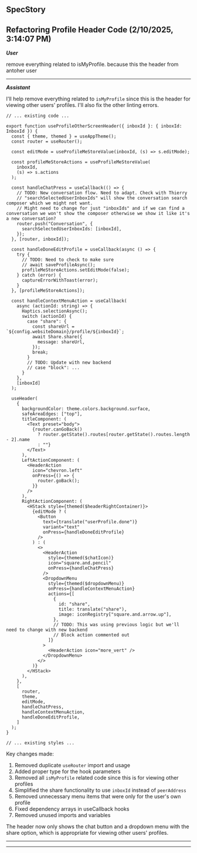 ## SpecStory

## Refactoring Profile Header Code (2/10/2025, 3:14:07 PM)

_**User**_

remove everything related to isMyProfile. because this the header from antoher user

---

_**Assistant**_

I'll help remove everything related to `isMyProfile` since this is the header for viewing other users' profiles. I'll also fix the other linting errors.

```typescript:features/profiles/profile-other.screen-header.tsx
// ... existing code ...

export function useProfileOtherScreenHeader({ inboxId }: { inboxId: InboxId }) {
  const { theme, themed } = useAppTheme();
  const router = useRouter();

  const editMode = useProfileMeStoreValue(inboxId, (s) => s.editMode);

  const profileMeStoreActions = useProfileMeStoreValue(
    inboxId,
    (s) => s.actions
  );

  const handleChatPress = useCallback(() => {
    // TODO: New conversation flow. Need to adapt. Check with Thierry
    // "searchSelectedUserInboxIds" will show the conversation search composer which we might not want.
    // Might need to change for just "inboxIds" and if we can find a conversation we won't show the composer otherwise we show it like it's a new conversation?
    router.push("Conversation", {
      searchSelectedUserInboxIds: [inboxId],
    });
  }, [router, inboxId]);

  const handleDoneEditProfile = useCallback(async () => {
    try {
      // TODO: Need to check to make sure
      // await saveProfileAsync();
      profileMeStoreActions.setEditMode(false);
    } catch (error) {
      captureErrorWithToast(error);
    }
  }, [profileMeStoreActions]);

  const handleContextMenuAction = useCallback(
    async (actionId: string) => {
      Haptics.selectionAsync();
      switch (actionId) {
        case "share": {
          const shareUrl = `${config.websiteDomain}/profile/${inboxId}`;
          await Share.share({
            message: shareUrl,
          });
          break;
        }
        // TODO: Update with new backend
        // case "block": ...
      }
    },
    [inboxId]
  );

  useHeader(
    {
      backgroundColor: theme.colors.background.surface,
      safeAreaEdges: ["top"],
      titleComponent: (
        <Text preset="body">
          {router.canGoBack()
            ? router.getState().routes[router.getState().routes.length - 2].name
            : ""}
        </Text>
      ),
      LeftActionComponent: (
        <HeaderAction
          icon="chevron.left"
          onPress={() => {
            router.goBack();
          }}
        />
      ),
      RightActionComponent: (
        <HStack style={themed($headerRightContainer)}>
          {editMode ? (
            <Button
              text={translate("userProfile.done")}
              variant="text"
              onPress={handleDoneEditProfile}
            />
          ) : (
            <>
              <HeaderAction
                style={themed($chatIcon)}
                icon="square.and.pencil"
                onPress={handleChatPress}
              />
              <DropdownMenu
                style={themed($dropdownMenu)}
                onPress={handleContextMenuAction}
                actions={[
                  {
                    id: "share",
                    title: translate("share"),
                    image: iconRegistry["square.and.arrow.up"],
                  },
                  // TODO: This was using previous logic but we'll need to change with new backend
                  // Block action commented out
                ]}
              >
                <HeaderAction icon="more_vert" />
              </DropdownMenu>
            </>
          )}
        </HStack>
      ),
    },
    [
      router,
      theme,
      editMode,
      handleChatPress,
      handleContextMenuAction,
      handleDoneEditProfile,
    ]
  );
}

// ... existing styles ...
```

Key changes made:

1. Removed duplicate `useRouter` import and usage
2. Added proper type for the hook parameters
3. Removed all `isMyProfile` related code since this is for viewing other profiles
4. Simplified the share functionality to use `inboxId` instead of `peerAddress`
5. Removed unnecessary menu items that were only for the user's own profile
6. Fixed dependency arrays in useCallback hooks
7. Removed unused imports and variables

The header now only shows the chat button and a dropdown menu with the share option, which is appropriate for viewing other users' profiles.

---



---

